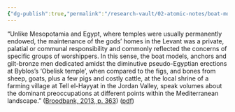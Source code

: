 ```yaml
---
{"dg-publish":true,"permalink":"/research-vault/02-atomic-notes/boat-models-and-anchors-at-the-byblos-obelisk-temple-show-that-area-s-focus-on-maritime-concerns-and-ties-to-their-worship/"}
---
```


“Unlike Mesopotamia and Egypt, where temples were usually permanently endowed, the maintenance of the gods’ homes in the Levant was a private, palatial or communal responsibility and commonly reflected the concerns of specific groups of worshippers. In this sense, the boat models, anchors and gilt-bronze men dedicated amidst the diminutive pseudo-Egyptian erections at Byblos’s ‘Obelisk temple’, when compared to the figs, and bones from sheep, goats, plus a few pigs and costly cattle, at the local shrine of a farming village at Tell el-Hayyat in the Jordan Valley, speak volumes about the dominant preoccupations at different points within the Mediterranean landscape.” ([Broodbank, 2013, p. 363](zotero://select/library/items/IR54JIQG)) ([pdf](zotero://open-pdf/library/items/85K7BT2G?page=339&annotation=N4SC6GXG))